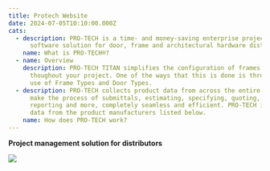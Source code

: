 ```yaml
---
title: Protech Website
date: 2024-07-05T10:10:00.000Z
cats:
  - description: PRO-TECH is a time- and money-saving enterprise project management
      software solution for door, frame and architectural hardware distributors
    name: What is PRO-TECH®?
  - name: Overview
    description: PRO-TECH TITAN simplifies the configuration of frames and doors
      thoughout your project. One of the ways that this is done is through the
      use of Frame Types and Door Types.
  - description: PRO-TECH collects product data from across the entire industry to
      make the process of submittals, estimating, specifying, quoting, ordering,
      reporting and more, completely seamless and efficient. PRO-TECH includes
      data from the product manufacturers listed below.
    name: How does PRO-TECH work?
---
```

**Project management solution for distributors**

![](img/titanapp128.png)

![]()

![]()
